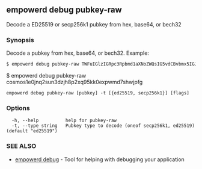 ## empowerd debug pubkey-raw

Decode a ED25519 or secp256k1 pubkey from hex, base64, or bech32

### Synopsis

Decode a pubkey from hex, base64, or bech32.
Example:
```bash
$ empowerd debug pubkey-raw TWFuIGlzIGRpc3Rpbmd1aXNoZWQsIG5vdCBvbmx5IGJ5IGhpcyByZWFzb24sIGJ1dCBieSB0aGlz
```
$ empowerd debug pubkey-raw cosmos1e0jnq2sun3dzjh8p2xq95kk0expwmd7shwjpfg
			

```
empowerd debug pubkey-raw [pubkey] -t [{ed25519, secp256k1}] [flags]
```

### Options

```
  -h, --help          help for pubkey-raw
  -t, --type string   Pubkey type to decode (oneof secp256k1, ed25519) (default "ed25519")
```

### SEE ALSO

* [empowerd debug](empowerd_debug.md)	 - Tool for helping with debugging your application

